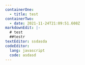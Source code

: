 ```yaml
---
containerOne:
  - title: test
containerTwo:
  - date: 2021-11-24T21:09:51.608Z
markdownEdit: |-
  # test 
  ##testr
textEditor: ssdasda
codeEditor:
  lang: javascript
  code: asdasd
---
```

